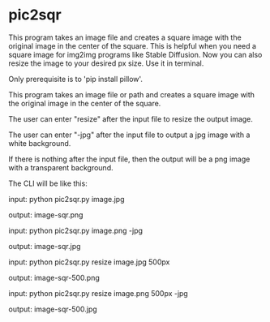 # pic2sqr
This program takes an image file and creates a square image with the original image in the center of the square. 
This is helpful when you need a square image for img2img programs like Stable Diffusion.
Now you can also resize the image to your desired px size.
Use it in terminal.

Only prerequisite is to 'pip install pillow'.

This program takes an image file or path and creates a square image with the original image in the center of the square.

The user can enter "resize" after the input file to resize the output image.

The user can enter "-jpg" after the input file to output a jpg image with a white background.

If there is nothing after the input file, then the output will be a png image with a transparent background.

The CLI will be like this:


input: python pic2sqr.py image.jpg

output: image-sqr.png

input: python pic2sqr.py image.png -jpg

output: image-sqr.jpg

input: python pic2sqr.py resize image.jpg 500px

output: image-sqr-500.png

input: python pic2sqr.py resize image.png 500px -jpg

output: image-sqr-500.jpg
